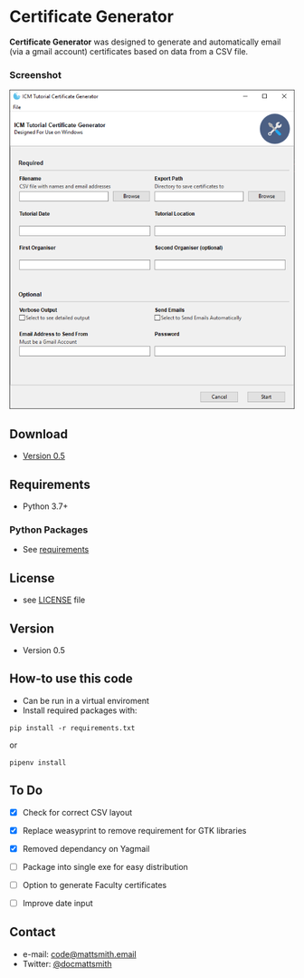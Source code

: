 Certificate Generator 
======
**Certificate Generator** was designed to generate and automatically email (via a gmail account) certificates based on data from a CSV file. 

### Screenshot
![Screenshot software](https://github.com/mattsmithuk/certificate_generator/blob/master/screenshot.png "screenshot software")

## Download
* [Version 0.5](https://github.com/mattsmithuk/certificate_generator/archive/master.zip)

## Requirements
* Python 3.7+

### Python Packages
* See [requirements](https://github.com/mattsmithuk/certificate_generator/blob/master/requirements.txt)

## License 
* see [LICENSE](https://github.com/mattsmithuk/certificate_generator/blob/master/LICENSE.md) file

## Version 
* Version 0.5

## How-to use this code
* Can be run in a virtual enviroment
* Install required packages with: 
```
pip install -r requirements.txt
```
or
```
pipenv install
```

## To Do
- [x] Check for correct CSV layout
- [x] Replace weasyprint to remove requirement for GTK libraries
- [x] Removed dependancy on Yagmail
- [ ] Package into single exe for easy distribution
- [ ] Option to generate Faculty certificates
- [ ] Improve date input


## Contact
* e-mail: code@mattsmith.email
* Twitter: [@docmattsmith](https://twitter.com/docmattsmith "docmattsmith on twitter")

